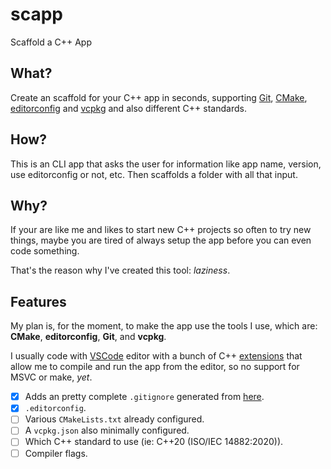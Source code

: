 # scapp
Scaffold a C++ App
## What?
Create an scaffold for your C++ app in seconds, supporting [Git](https://git-scm.com/), [CMake](https://cmake.org/), [editorconfig](https://editorconfig.org/) and [vcpkg](https://vcpkg.io/en/index.html) and also different C++ standards.
## How?
This is an CLI app that asks the user for information like app name, version, use editorconfig or not, etc. Then scaffolds a folder with all that input.
## Why?
If your are like me and likes to start new C++ projects so often to try new things, maybe you are tired of always setup the app before you can even code something. 

That's the reason why I've created this tool: *laziness*.
## Features
My plan is, for the moment, to make the app use the tools I use, which are: **CMake**, **editorconfig**, **Git**, and **vcpkg**.

I usually code with [VSCode](https://code.visualstudio.com/) editor with a bunch of C++ [extensions](https://marketplace.visualstudio.com/items?itemName=ms-vscode.cpptools-extension-pack) that allow me to compile and run the app from the editor, so no support for MSVC or make, *yet*.

 - [x] Adds an pretty complete `.gitignore` generated from [here](https://www.toptal.com/developers/gitignore?templates=windows,macos,linux,node,c++,visualstudiocode,emacs,vim,visualstudio,cmake,vcpkg,intellij+all).
 - [x] `.editorconfig`.
 - [ ] Various `CMakeLists.txt` already configured.
 - [ ] A `vcpkg.json` also minimally configured.
 - [ ] Which C++ standard to use (ie: C++20 (ISO/IEC 14882:2020)).
 - [ ] Compiler flags.
